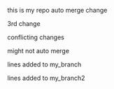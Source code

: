 this is my repo
auto merge
change

3rd change


conflicting changes

might not auto merge

lines added to my_branch

lines added to my_branch2

